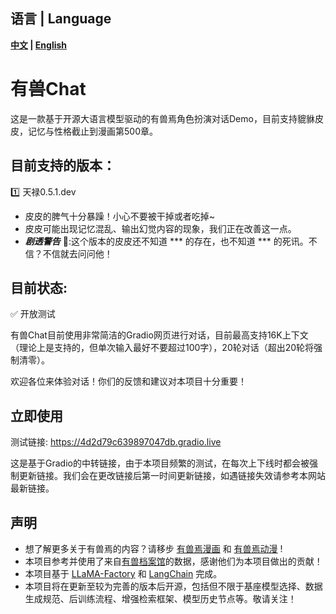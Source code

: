 ## 语言 | Language
**[中文](README.md) | [English](README_EN.md)**


# 有兽Chat
这是一款基于开源大语言模型驱动的有兽焉角色扮演对话Demo，目前支持貔貅皮皮，记忆与性格截止到漫画第500章。

## 目前支持的版本：
:one: 天禄0.5.1.dev
  - 皮皮的脾气十分暴躁！小心不要被干掉或者吃掉~
  - 皮皮可能出现记忆混乱、输出幻觉内容的现象，我们正在改善这一点。
  - _**剧透警告**_ :no_entry_sign::这个版本的皮皮还不知道 *** 的存在，也不知道 *** 的死讯。不信？不信就去问问他！

## 目前状态: 
:white_check_mark: 开放测试

有兽Chat目前使用非常简洁的Gradio网页进行对话，目前最高支持16K上下文（理论上是支持的，但单次输入最好不要超过100字），20轮对话（超出20轮将强制清零）。

欢迎各位来体验对话！你们的反馈和建议对本项目十分重要！

<!-- :no_entry: 暂时下线 -->

## 立即使用
测试链接: https://4d2d79c639897047db.gradio.live   

这是基于Gradio的中转链接，由于本项目频繁的测试，在每次上下线时都会被强制更新链接。我们会在更改链接后第一时间更新链接，如遇链接失效请参考本网站最新链接。

## 声明
  - 想了解更多关于有兽焉的内容？请移步 [有兽焉漫画](https://manga.bilibili.com/detail/mc29329) 和 [有兽焉动漫](https://www.bilibili.com/bangumi/media/md28235647) !
  - 本项目参考并使用了来自[有兽档案馆](https://youshou.wiki/)的数据，感谢他们为本项目做出的贡献！
  - 本项目基于 [LLaMA-Factory](https://github.com/hiyouga/LLaMA-Factory) 和 [LangChain](https://docs.langchain.com.cn/docs/introduction/) 完成。 
  - 本项目将在更新至较为完善的版本后开源，包括但不限于基座模型选择、数据生成规范、后训练流程、增强检索框架、模型历史节点等。敬请关注！
